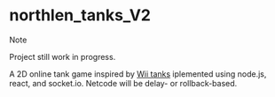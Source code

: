 # northlen_tanks_V2 
> [!NOTE]
> Project still work in progress.

A 2D online tank game inspired by [Wii tanks](https://nintendo.fandom.com/wiki/Tanks!) iplemented using node.js, react, and socket.io. Netcode will be delay- or rollback-based.
